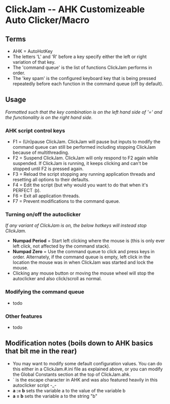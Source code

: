 # ClickJam -- AHK Customizeable Auto Clicker/Macro
## Terms
* AHK = AutoHotKey
* The letters 'L' and 'R' before a key specify either the left or right variation of that key.
* The 'command queue' is the list of functions ClickJam performs in order.
* The 'key spam' is the configured keyboard key that is being pressed repeatedly before each function in the command queue (off by default).
## Usage
_Formatted such that the key combination is on the left hand side of '=' and the functionality is on the right hand side._
### AHK script control keys
* F1 = (Un)pause ClickJam. ClickJam will pause but inputs to modify the command queue can still be performed including stopping ClickJam because of multithreading.
* F2 = Suspend ClickJam. ClickJam will only respond to F2 again while suspended. If ClickJam is running, it keeps clicking and can't be stopped until F2 is pressed again.
* F3 = Reload the script stopping any running application threads and resetting all options to their defaults.
* F4 = Edit the script (but why would you want to do that when it's PERFECT :þ).
* F6 = Exit all application threads.
* F7 = Prevent modifications to the command queue.
### Turning on/off the autoclicker
_If any variant of ClickJam is on, the below hotkeys will instead stop ClickJam._
* **Numpad Period** = Start left clicking where the mouse is (this is only ever left click, not affected by the command stack).
* **Numpad Zero** = Use the command queue to click and press keys in order. Alternately, if the command queue is empty, left click in the location the mouse was in when ClickJam was started and lock the mouse.
* Clicking any mouse button or moving the mouse wheel will stop the autoclicker and also click/scroll as normal.
### Modifying the command queue
* todo
### Other features
* todo
## Modification notes (boils down to AHK basics that bit me in the rear)
* You may want to modify some default configuration values. You can do this either in a ClickJam.#.ini file as explained above, or you can modify the Global Constants section at the top of ClickJam.ahk.
* \` is the escape character in AHK and was also featured heavily in this autoclicker script -_-
* **a := b** sets the variable a to the value of the variable b
* **a = b** sets the variable a to the string "b"
